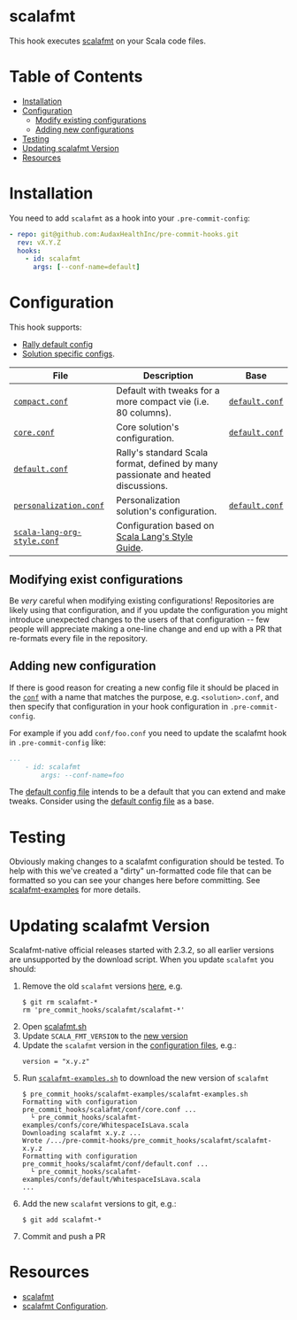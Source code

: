 # scalafmt

This hook executes [scalafmt](https://scalameta.org/scalafmt/) on your Scala code files.

# Table of Contents

- [Installation](#installation)
- [Configuration](#configuration)
    - [Modify existing configurations](#modifying-exist-configurations)
    - [Adding new configurations](#adding-new-configuration)
- [Testing](#testing)
- [Updating scalafmt Version](#updating-scalafmt-version)
- [Resources](#resources)

# Installation

You need to add `scalafmt` as a hook into your `.pre-commit-config`:
```yaml
- repo: git@github.com:AudaxHealthInc/pre-commit-hooks.git
  rev: vX.Y.Z
  hooks:
    - id: scalafmt
      args: [--conf-name=default]
```
# Configuration

This hook supports:
- [Rally default config](#default-configuration)
- [Solution specific configs](#solution-specific-configuration).

| File | Description | Base |
| ---- | ----------- | ---- |
| [`compact.conf`](conf/compact.conf) | Default with tweaks for a more compact vie (i.e. 80 columns). | [`default.conf`](conf/default.conf) |
| [`core.conf`](conf/core.conf) | Core solution's configuration. | [`default.conf`](conf/default.conf) |
| [`default.conf`](conf/default.conf) | Rally's standard Scala format, defined by many passionate and heated discussions. | |
| [`personalization.conf`](conf/personalization.conf) | Personalization solution's configuration. | [`default.conf`](conf/default.conf) |
| [`scala-lang-org-style.conf`](conf/scala-lang-org-style.conf) | Configuration based on [Scala Lang's Style Guide](https://docs.scala-lang.org/style/). | |

## Modifying exist configurations

Be _very_ careful when modifying existing configurations! Repositories are likely using that configuration, and if
you update the configuration you might introduce unexpected changes to the users of that configuration -- few people
will appreciate making a one-line change and end up with a PR that re-formats every file in the repository.

## Adding new configuration

If there is good reason for creating a new config file it should be placed in the [`conf`](conf) with a name that
matches the purpose, e.g. `<solution>.conf`, and then specify that configuration in your hook configuration in
`.pre-commit-config`.

For example if you add `conf/foo.conf` you need to update the scalafmt hook in `.pre-commit-config` like:
```yaml
...
    - id: scalafmt
        args: --conf-name=foo
```

The [default config file](conf/default.conf) intends to be a default that you can extend and make tweaks. Consider
using the [default config file](conf/default.conf) as a base.

# Testing

Obviously making changes to a scalafmt configuration should be tested. To help with this we've created a "dirty"
un-formatted code file that can be formatted so you can see your changes here before committing. See
[scalafmt-examples](../scalafmt-examples/README.md) for more details.

# Updating scalafmt Version

Scalafmt-native official releases started with 2.3.2, so all earlier versions are unsupported by the download script. When you update `scalafmt` you should:

1. Remove the old `scalafmt` versions [here](/), e.g.
     ```shell
     $ git rm scalafmt-*
     rm 'pre_commit_hooks/scalafmt/scalafmt-*'
     ```
2. Open [scalafmt.sh](../scalafmt.sh)
3. Update `SCALA_FMT_VERSION` to the [new version](https://github.com/scalameta/scalafmt/releases)
4. Update the `scalafmt` version in the [configuration files](conf), e.g.:
    ```hocon
    version = "x.y.z"
    ```
5. Run [`scalafmt-examples.sh`](../scalafmt-examples/README.md) to download the
new version of `scalafmt`
   ```shell
   $ pre_commit_hooks/scalafmt-examples/scalafmt-examples.sh
   Formatting with configuration pre_commit_hooks/scalafmt/conf/core.conf ...
     └ pre_commit_hooks/scalafmt-examples/confs/core/WhitespaceIsLava.scala
   Downloading scalafmt x.y.z ...
   Wrote /.../pre-commit-hooks/pre_commit_hooks/scalafmt/scalafmt-x.y.z
   Formatting with configuration pre_commit_hooks/scalafmt/conf/default.conf ...
     └ pre_commit_hooks/scalafmt-examples/confs/default/WhitespaceIsLava.scala
   ...
   ```
7. Add the new `scalafmt` versions to git, e.g.:
    ```shell
    $ git add scalafmt-*
    ```
8. Commit and push a PR

# Resources

- [scalafmt](https://scalameta.org/scalafmt/)
- [scalafmt Configuration](https://scalameta.org/scalafmt/docs/configuration.html).
